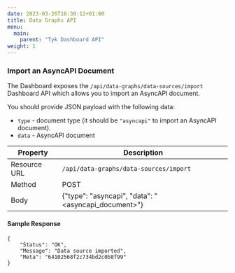 ```yaml
---
date: 2023-03-26T16:30:12+01:00
title: Data Graphs API
menu:
  main:
    parent: "Tyk Dashboard API"
weight: 1
---
```


### Import an AsyncAPI Document

The Dashboard exposes the `/api/data-graphs/data-sources/import` Dashboard API which allows you to import an AsyncAPI document.

You should provide JSON payload with the following data:

* `type` - document type (it should be `"asyncapi"` to import an AsyncAPI document).
* `data` - AsyncAPI document

| **Property** | **Description**                                     |
| ------------ |-----------------------------------------------------|
| Resource URL | `/api/data-graphs/data-sources/import`              |
| Method       | POST                                                |
| Body         | {"type": "asyncapi", "data": "<asyncapi_document>"} |

#### Sample Response

```
{
    "Status": "OK",
    "Message": "Data source imported",
    "Meta": "64102568f2c734bd2c0b8f99"
}
```